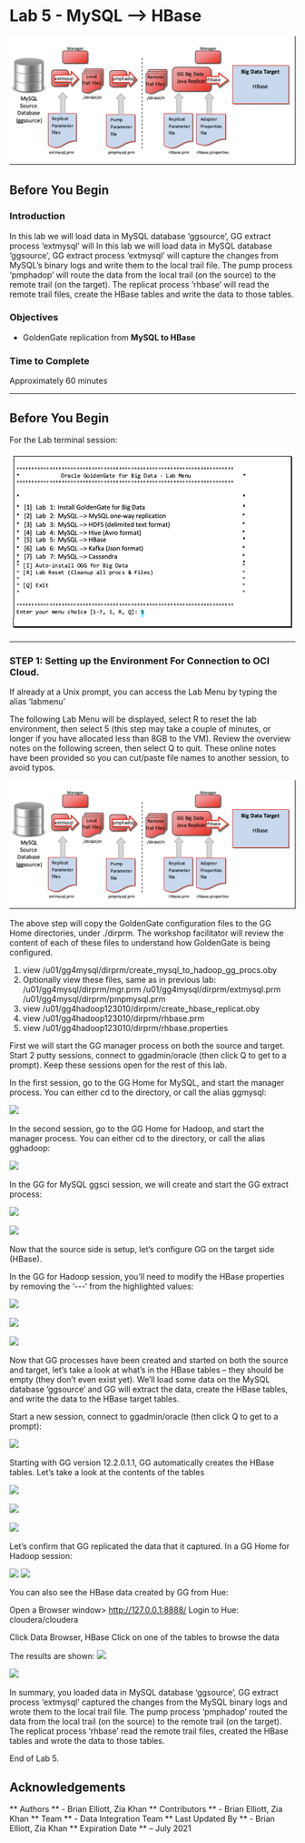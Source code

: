 # Lab 5 -   MySQL --> HBase
![](images/500/image501_1.png)

## Before You Begin

### Introduction
In this lab we will load data in MySQL database ‘ggsource’, GG extract process ‘extmysql’ will In this lab we will load data in MySQL database ‘ggsource’, GG extract process ‘extmysql’ will capture the changes from MySQL’s binary logs and write them to the local trail file. The pump process ‘pmphadop’ will route the data from the local trail (on the source) to the remote trail (on the target). The replicat
process ‘rhbase’ will read the remote trail files, create the HBase tables and write the data to those tables.



### Objectives
- GoldenGate replication from **MySQL to HBase**

### Time to Complete
Approximately 60 minutes


------

## Before You Begin
For the Lab terminal session:

![](images/500/Lab5Menu.png)

-------

### STEP 1: Setting up the Environment For Connection to OCI Cloud.
    
If already at a Unix prompt, you can access the Lab Menu by typing the alias ‘labmenu’

The following Lab Menu will be displayed, select R to reset the lab environment, then select 5 (this step may take a couple of minutes, or longer if you have allocated less than 8GB to the VM).
Review the overview notes on the following screen, then select Q to quit. These online notes have been provided so you can cut/paste file names to another session, to avoid typos.

![](images/500/image501_1.png)

The above step will copy the GoldenGate configuration files to the GG Home directories, under ./dirprm. The workshop facilitator will review the content of each of these files to understand how GoldenGate is being configured.

1)	view /u01/gg4mysql/dirprm/create_mysql_to_hadoop_gg_procs.oby
2)	Optionally view these files, same as in previous lab:
/u01/gg4mysql/dirprm/mgr.prm
/u01/gg4mysql/dirprm/extmysql.prm
/u01/gg4mysql/dirprm/pmpmysql.prm
3)	view /u01/gg4hadoop123010/dirprm/create_hbase_replicat.oby
4)	view /u01/gg4hadoop123010/dirprm/rhbase.prm
5)	view /u01/gg4hadoop123010/dirprm/rhbase.properties

First we will start the GG manager process on both the source and target. Start 2 putty sessions, connect to ggadmin/oracle (then click Q to get to a prompt). Keep these sessions open for the rest of this lab.


In the first session, go to the GG Home for MySQL, and start the manager process. You can either cd to the directory, or call the alias ggmysql:

![](images/500/image5xx_1.png)

In the second session, go to the GG Home for Hadoop, and start the manager process. You can either cd to the directory, or call the alias gghadoop:

![](images/500/image5xx_1.png)

In the GG for MySQL ggsci session, we will create and start the GG extract process:

![](images/500/image5xx_1.png)

![](images/500/image5xx_1.png)

Now that the source side is setup, let’s configure GG on the target side (HBase).

In the GG for Hadoop session, you’ll need to modify the HBase properties by removing the ‘---‘ from the highlighted values:


![](images/500/image5xx_1.png)

![](images/500/image5xx_1.png)

![](images/500/image5xx_1.png)

Now that GG processes have been created and started on both the source and target, let’s take a look at what’s in the HBase tables – they should be empty (they don’t even exist yet). We’ll load some data on the MySQL database ‘ggsource’ and GG will extract the data, create the HBase tables, and write the data to the HBase target tables.

Start a new session, connect to ggadmin/oracle (then click Q to get to a prompt):

![](images/500/image5xx_1.png)

Starting with GG version 12.2.0.1.1, GG automatically creates the HBase tables. Let’s take a look at the contents of the tables

![](images/500/image5xx_1.png)

![](images/500/image5xx_1.png)

![](images/500/image5xx_1.png)

Let’s confirm that GG replicated the data that it captured. In a GG Home for Hadoop session:

![](images/500/image5xx_1.png)
![](images/500/image5xx_1.png)

You can also see the HBase data created by GG from Hue:

Open a Browser window> http://127.0.0.1:8888/ Login to Hue: cloudera/cloudera


Click Data Browser, HBase
Click on one of the tables to browse the data

The results are shown:
![](images/500/image5xx_1.png)

![](images/500/image5xx_1.png)

In summary, you loaded data in MySQL database ‘ggsource’, GG extract process ‘extmysql’ captured the changes from the MySQL binary logs and wrote them to the local trail file. The pump process
‘pmphadop’ routed the data from the local trail (on the source) to the remote trail (on the target). The replicat process ‘rhbase’ read the remote trail files, created the HBase tables and wrote the data to those tables.

End of Lab 5.

## Acknowledgements

  ** Authors ** - Brian Elliott, Zia Khan
  ** Contributors ** - Brian Elliott, Zia Khan
  ** Team ** - Data Integration Team
  ** Last Updated By ** - Brian Elliott, Zia Khan
  ** Expiration Date ** – July 2021